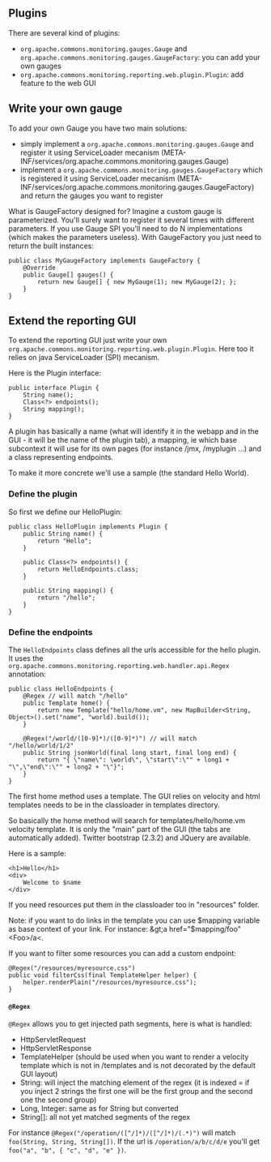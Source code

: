 <!---
Licensed to the Apache Software Foundation (ASF) under one
or more contributor license agreements.  See the NOTICE file
distributed with this work for additional information
regarding copyright ownership.  The ASF licenses this file
to you under the Apache License, Version 2.0 (the
"License"); you may not use this file except in compliance
with the License.  You may obtain a copy of the License at

  http://www.apache.org/licenses/LICENSE-2.0

Unless required by applicable law or agreed to in writing,
software distributed under the License is distributed on an
"AS IS" BASIS, WITHOUT WARRANTIES OR CONDITIONS OF ANY
KIND, either express or implied.  See the License for the
specific language governing permissions and limitations
under the License.
-->
## Plugins

There are several kind of plugins:

* `org.apache.commons.monitoring.gauges.Gauge` and `org.apache.commons.monitoring.gauges.GaugeFactory`: you can add your own gauges
* `org.apache.commons.monitoring.reporting.web.plugin.Plugin`: add feature to the web GUI

## Write your own gauge

To add your own Gauge you have two main solutions:

* simply implement a `org.apache.commons.monitoring.gauges.Gauge` and register it using ServiceLoader mecanism (META-INF/services/org.apache.commons.monitoring.gauges.Gauge)
* implement a `org.apache.commons.monitoring.gauges.GaugeFactory` which is registered it using ServiceLoader mecanism (META-INF/services/org.apache.commons.monitoring.gauges.GaugeFactory) and return the gauges you want to register

What is GaugeFactory designed for? Imagine a custom gauge is parameterized. You'll surely want to register it
several times with different parameters. If you use Gauge SPI you'll need to do N implementations (which makes the parameters useless).
With GaugeFactory you just need to return the built instances:

    public class MyGaugeFactory implements GaugeFactory {
        @Override
        public Gauge[] gauges() {
            return new Gauge[] { new MyGauge(1); new MyGauge(2); };
        }
    }

## Extend the reporting GUI

To extend the reporting GUI just write your own `org.apache.commons.monitoring.reporting.web.plugin.Plugin`. Here too it
relies on java ServiceLoader (SPI) mecanism.

Here is the Plugin interface:

    public interface Plugin {
        String name();
        Class<?> endpoints();
        String mapping();
    }


A plugin has basically a name (what will identify it in the webapp and in the GUI - it will be the name of the plugin tab),
a mapping, ie which base subcontext it will use for its own pages (for instance /jmx, /myplugin ...) and a class representing endpoints.

To make it more concrete we'll use a sample (the standard Hello World).

### Define the plugin

So first we define our HelloPlugin:

    public class HelloPlugin implements Plugin {
        public String name() {
            return "Hello";
        }

        public Class<?> endpoints() {
            return HelloEndpoints.class;
        }

        public String mapping() {
            return "/hello";
        }
    }

### Define the endpoints

The `HelloEndpoints` class defines all the urls accessible for the hello plugin. It uses the `org.apache.commons.monitoring.reporting.web.handler.api.Regex`
annotation:


    public class HelloEndpoints {
        @Regex // will match "/hello"
        public Template home() {
            return new Template("hello/home.vm", new MapBuilder<String, Object>().set("name", "world).build());
        }

        @Regex("/world/([0-9]*)/([0-9]*)") // will match "/hello/world/1/2"
        public String jsonWorld(final long start, final long end) {
            return "{ \"name\": \world\", \"start\":\"" + long1 + "\",\"end\":\"" + long2 + "\"}";
        }
    }

The first home method uses a template. The GUI relies on velocity and html templates needs to be in the classloader in templates directory.

So basically the home method will search for templates/hello/home.vm velocity template. It is only the "main" part of the GUI
(the tabs are automatically added). Twitter bootstrap (2.3.2) and JQuery are available.

Here is a sample:

    <h1>Hello</h1>
    <div>
        Welcome to $name
    </div>

If you need resources put them in the classloader too in "resources" folder.

Note: if you want to do links in the template you can use $mapping variable as base context of your link. For instance: &gt;a href="$mapping/foo"&lt;Foo&gt;/a&lt;.

If you want to filter some resources you can add a custom endpoint:

    @Regex("/resources/myresource.css")
    public void filterCss(final TemplateHelper helper) {
        helper.renderPlain("/resources/myresource.css");
    }

#### `@Regex`

`@Regex` allows you to get injected path segments, here is what is handled:

* HttpServletRequest
* HttpServletResponse
* TemplateHelper (should be used when you want to render a velocity template which is not in /templates and is not decorated by the default GUI layout)
* String: will inject the matching element of the regex (it is indexed = if you inject 2 strings the first one will be the first group and the second one the second group)
* Long, Integer: same as for String but converted
* String[]: all not yet matched segments of the regex

For instance `@Regex("/operation/([^/]*)/([^/]*)/(.*)")` will match `foo(String, String, String[])`.
If the url is `/operation/a/b/c/d/e` you'll get `foo("a", "b", { "c", "d", "e" })`.

